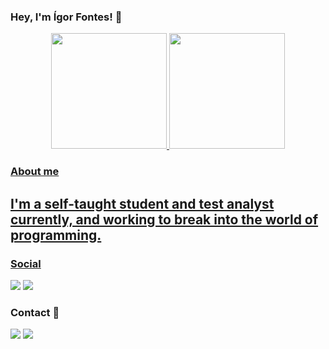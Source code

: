 ### Hey, I'm Ígor Fontes! 👋

<div align="center">
  <a href="https://github.com/IgorDoCanto">
  <img height="185em" src="https://github-readme-stats.vercel.app/api?username=IgorDoCanto&show_icons=true&theme=dark&include_all_commits=true&count_private=true"/>
  <img height="185em" src="https://github-readme-stats.vercel.app/api/top-langs/?username=IgorDoCanto&layout=compact&langs_count=7&theme=dark"/>
</div>

 
### About me
I'm a self-taught student and test analyst currently, and working to break into the world of programming.
- 
  
### Social

<div> 
  <a href="https://www.linkedin.com/in/igorfonteslink/" target="_blank"><img src="https://img.shields.io/badge/LinkedIn-0077B5?style=for-the-badge&logo=linkedin&logoColor=white" target="_blank"></a>
  <a href="https://instagram.com/igorfvc" target="_blank"><img src="https://img.shields.io/badge/-Instagram-%23E4405F?style=for-the-badge&logo=instagram&logoColor=white" target="_blank"></a>
 </div>
  
### Contact 📱
  <div>
    <a href = "mailto:igorfontes22@outlook.com"><img src="https://img.shields.io/badge/Microsoft_Outlook-0078D4?style=for-the-badge&logo=microsoft-outlook&logoColor=white" target="_blank"></a>  
    <a href = "https://t.me/igordocanto"><img src="https://img.shields.io/badge/Telegram-2CA5E0?style=for-the-badge&logo=telegram&logoColor=white" target="_blank"></a>  
  </div>
